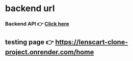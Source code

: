# backend url
### Backend API 👉 [Click here](https://lenscart-clone-project.onrender.com)
## testing page 👉 https://lenscart-clone-project.onrender.com/home
